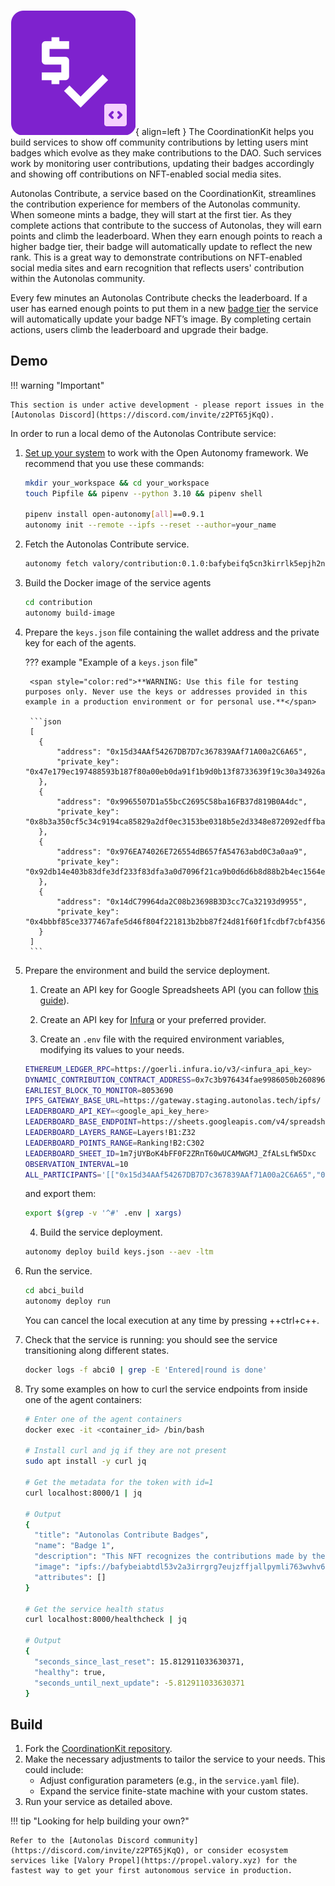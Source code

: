 ![CoordinationKit](images/coordinationkit.svg){ align=left }
The CoordinationKit helps you build services to show off community contributions by letting users mint badges which evolve as they make contributions to the DAO. Such services work by monitoring user contributions, updating their badges accordingly and showing off contributions on NFT-enabled social media sites.

Autonolas Contribute, a service based on the CoordinationKit, streamlines the contribution experience for members of the Autonolas community.
When someone mints a badge, they will start at the first tier. As they complete actions that contribute to the success of Autonolas, they will earn points and climb the leaderboard. When they earn enough points to reach a higher badge tier, their badge will automatically update to reflect the new rank. This is a great way to demonstrate contributions on NFT-enabled social media sites and earn recognition that reflects users' contribution within the Autonolas community.

Every few minutes an Autonolas Contribute checks the leaderboard. If a user has earned enough points to put them in a new [badge tier](https://contribute.autonolas.network/docs#section-badge) the service will automatically update your badge NFT’s image. By completing certain actions, users climb the leaderboard and upgrade their badge.

## Demo

!!! warning "Important"

	This section is under active development - please report issues in the [Autonolas Discord](https://discord.com/invite/z2PT65jKqQ).

In order to run a local demo of the Autonolas Contribute service:

1. [Set up your system](https://docs.autonolas.network/open-autonomy/guides/set_up/) to work with the Open Autonomy framework. We recommend that you use these commands:

    ```bash
    mkdir your_workspace && cd your_workspace
    touch Pipfile && pipenv --python 3.10 && pipenv shell

    pipenv install open-autonomy[all]==0.9.1
    autonomy init --remote --ipfs --reset --author=your_name
    ```

2. Fetch the Autonolas Contribute service.

	```bash
	autonomy fetch valory/contribution:0.1.0:bafybeifq5cn3kirrlk5epjh2neoc6llw7w6ixoats2r35nx4mspzuwbkpe --service
	```

3. Build the Docker image of the service agents

	```bash
	cd contribution
	autonomy build-image
	```

4. Prepare the `keys.json` file containing the wallet address and the private key for each of the agents.

    ??? example "Example of a `keys.json` file"

        <span style="color:red">**WARNING: Use this file for testing purposes only. Never use the keys or addresses provided in this example in a production environment or for personal use.**</span>

        ```json
        [
          {
              "address": "0x15d34AAf54267DB7D7c367839AAf71A00a2C6A65",
              "private_key": "0x47e179ec197488593b187f80a00eb0da91f1b9d0b13f8733639f19c30a34926a"
          },
          {
              "address": "0x9965507D1a55bcC2695C58ba16FB37d819B0A4dc",
              "private_key": "0x8b3a350cf5c34c9194ca85829a2df0ec3153be0318b5e2d3348e872092edffba"
          },
          {
              "address": "0x976EA74026E726554dB657fA54763abd0C3a0aa9",
              "private_key": "0x92db14e403b83dfe3df233f83dfa3a0d7096f21ca9b0d6d6b8d88b2b4ec1564e"
          },
          {
              "address": "0x14dC79964da2C08b23698B3D3cc7Ca32193d9955",
              "private_key": "0x4bbbf85ce3377467afe5d46f804f221813b2bb87f24d81f60f1fcdbf7cbf4356"
          }
        ]
        ```

5. Prepare the environment and build the service deployment.

	1. Create an API key for Google Spreadsheets API (you can follow [this guide](https://www.sharperlight.com/uncategorized/2022/04/06/accessing-the-google-sheets-api-via-sharperlight-query-builder/)).

    2. Create an API key for [Infura](https://www.infura.io/) or your preferred provider.

	3. Create an `.env` file with the required environment variables, modifying its values to your needs.

	```bash
	ETHEREUM_LEDGER_RPC=https://goerli.infura.io/v3/<infura_api_key>
	DYNAMIC_CONTRIBUTION_CONTRACT_ADDRESS=0x7c3b976434fae9986050b26089649d9f63314bd8
	EARLIEST_BLOCK_TO_MONITOR=8053690
	IPFS_GATEWAY_BASE_URL=https://gateway.staging.autonolas.tech/ipfs/
	LEADERBOARD_API_KEY=<google_api_key_here>
	LEADERBOARD_BASE_ENDPOINT=https://sheets.googleapis.com/v4/spreadsheets
	LEADERBOARD_LAYERS_RANGE=Layers!B1:Z32
	LEADERBOARD_POINTS_RANGE=Ranking!B2:C302
	LEADERBOARD_SHEET_ID=1m7jUYBoK4bFF0F2ZRnT60wUCAMWGMJ_ZfALsLfW5Dxc
	OBSERVATION_INTERVAL=10
    ALL_PARTICIPANTS='[["0x15d34AAf54267DB7D7c367839AAf71A00a2C6A65","0x9965507D1a55bcC2695C58ba16FB37d819B0A4dc","0x976EA74026E726554dB657fA54763abd0C3a0aa9","0x14dC79964da2C08b23698B3D3cc7Ca32193d9955"]]'
	```

    and export them:

    ```bash
    export $(grep -v '^#' .env | xargs)
    ```

	4. Build the service deployment.

    ```bash
    autonomy deploy build keys.json --aev -ltm
    ```

6. Run the service.

	```bash
	cd abci_build
	autonomy deploy run
	```

	You can cancel the local execution at any time by pressing ++ctrl+c++.

7. Check that the service is running: you should see the service transitioning along different states.

	```bash
	docker logs -f abci0 | grep -E 'Entered|round is done'
	```

8. Try some examples on how to curl the service endpoints from inside one of the agent containers:

    ```bash
    # Enter one of the agent containers
    docker exec -it <container_id> /bin/bash

    # Install curl and jq if they are not present
    sudo apt install -y curl jq

    # Get the metadata for the token with id=1
    curl localhost:8000/1 | jq

    # Output
    {
      "title": "Autonolas Contribute Badges",
      "name": "Badge 1",
      "description": "This NFT recognizes the contributions made by the holder to the Autonolas Community.",
      "image": "ipfs://bafybeiabtdl53v2a3irrgrg7eujzffjallpymli763wvhv6gceurfmcemm",
      "attributes": []
    }

    # Get the service health status
    curl localhost:8000/healthcheck | jq

    # Output
    {
      "seconds_since_last_reset": 15.812911033630371,
      "healthy": true,
      "seconds_until_next_update": -5.812911033630371
    }
    ```

## Build

1. Fork the [CoordinationKit repository](https://github.com/valory-xyz/contribution-service).
2. Make the necessary adjustments to tailor the service to your needs. This could include:
    * Adjust configuration parameters (e.g., in the `service.yaml` file).
    * Expand the service finite-state machine with your custom states.
3. Run your service as detailed above.

!!! tip "Looking for help building your own?"

    Refer to the [Autonolas Discord community](https://discord.com/invite/z2PT65jKqQ), or consider ecosystem services like [Valory Propel](https://propel.valory.xyz) for the fastest way to get your first autonomous service in production.
